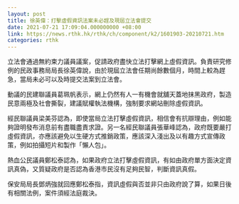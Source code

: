 ```yaml
---
layout: post
title: 徐英偉：打擊虛假資訊法案未必趕及現屆立法會提交
date: 2021-07-21 17:09:04.000000000 +08:00
link: https://news.rthk.hk/rthk/ch/component/k2/1601903-20210721.htm
categories: rthk
---
```


立法會通過無約束力議員議案，促請政府盡快立法打擊網上虛假資訊。負責研究修例的民政事務局局長徐英偉說，由於現屆立法會任期尚餘數個月，時間上較為趕急，當局未必可以及時提交法案到立法會。

動議的民建聯議員葛珮帆表示，網上仍然有人一有機會就舖天蓋地抹黑政府，製造民意兩極及社會撕裂，建議賦權執法機構，強制要求網站刪除虛假資訊。

經民聯議員梁美芬認為，即使當局立法打擊虛假資訊，相信會有抗辯理由，例如能夠證明發布消息前有盡職盡責求證。另一名經民聯議員張華峰認為，政府既要嚴打虛假資訊，亦應該避免以生硬方式推銷政策，應該深入淺出及以有趣方式宣傳政策，例如拍攝短片和製作「懶人包」。

熱血公民議員鄭松泰認為，如果政府立法打擊虛假資訊，有如由政府單方面決定資訊真偽，又質疑政府是否認為香港市民沒有足夠民智，判斷資訊真假。

保安局局長鄧炳強就回應鄭松泰指，資訊虛假與否並非只由政府說了算，如果日後有相關法例，案件須經法庭裁決。
